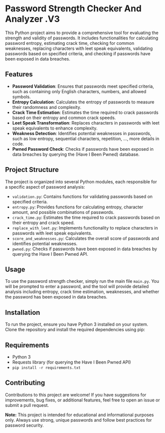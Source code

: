 # Password Strength Checker And Analyzer .V3

This Python project aims to provide a comprehensive tool for evaluating the strength and validity of passwords. It includes functionalities for calculating password entropy, estimating crack time, checking for common weaknesses, replacing characters with leet speak equivalents, validating passwords based on specified criteria, and checking if passwords have been exposed in data breaches.

## Features

- **Password Validation**: Ensures that passwords meet specified criteria, such as containing only English characters, numbers, and allowed symbols.
- **Entropy Calculation**: Calculates the entropy of passwords to measure their randomness and complexity.
- **Crack Time Estimation**: Estimates the time required to crack passwords based on their entropy and common crack speeds.
- **Leet Speak Transformation**: Replaces characters in passwords with leet speak equivalents to enhance complexity.
- **Weakness Detection**: Identifies potential weaknesses in passwords, such as low entropy, sequential characters, repetition, ..., more details in code.
- **Pwned Password Check**: Checks if passwords have been exposed in data breaches by querying the (Have I Been Pwned) database.

## Project Structure

The project is organized into several Python modules, each responsible for a specific aspect of password analysis:

- `validation.py`: Contains functions for validating passwords based on specified criteria.
- `entropy.py`: Provides functions for calculating entropy, character amount, and possible combinations of passwords.
- `crack_time.py`: Estimates the time required to crack passwords based on their entropy and crack speed.
- `replace_with_leet.py`: Implements functionality to replace characters in passwords with leet speak equivalents.
- `score_and_weaknesses.py`: Calculates the overall score of passwords and identifies potential weaknesses.
- `pwned.py`: Checks if passwords have been exposed in data breaches by querying the Have I Been Pwned API.

## Usage

To use the password strength checker, simply run the main file `main.py`. You will be prompted to enter a password, and the tool will provide detailed analysis including entropy, crack time estimation, weaknesses, and whether the password has been exposed in data breaches.

## Installation

To run the project, ensure you have Python 3 installed on your system. Clone the repository and install the required dependencies using pip:

## Requirements
  
- Python 3
- Requests library (for querying the Have I Been Pwned API)
- ```pip install -r requirements.txt```

## Contributing

Contributions to this project are welcome! If you have suggestions for improvements, bug fixes, or additional features, feel free to open an issue or submit a pull request.

**Note:** This project is intended for educational and informational purposes only. Always use strong, unique passwords and follow best practices for password security.
